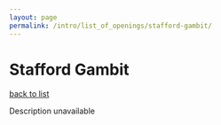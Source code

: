 ```yaml
---
layout: page
permalink: /intro/list_of_openings/stafford-gambit/
---
```


# Stafford Gambit

[back to list](../../intro/list_of_openings)

Description unavailable